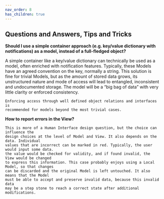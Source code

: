 ```yaml
---
nav_order: 8
has_children: true
---
```

Questions and Answers, Tips and Tricks
--------------------------------------

**Should I use a simple container approach (e.g. key/value dictionary with notifications) as a model, instead of a full-fledged object?**

A simple container like a key/value dictionary can technically be used as a
   model, often enriched with notification features. Typically, these Models
    have an agreed convention on the key, normally a string.
    This solution is fine for trivial Models, but as the amount of stored data grows,
    its unstructured nature and mode of access will lead to entangled, inconsistent 
    and undocumented storage. The model will be a “big bag of data” with very
    little clarity or enforced consistency.

    Enforcing access through well defined object relations and interfaces is
    recommended for models beyond the most trivial cases. 


**How to report errors in the View?**

    This is more of a Human Interface design question, but the choice can influence the
    design choices at the level of Model and View. It also depends on the data. Individual
    values that are incorrect can be marked in red. Typically, the user would input some data.
    the value would be checked for validity, and if found invalid, the View would be changed
    to express this information. This case probably enjoys using a Local Model, so that changes
    can be discarded and the original Model is left untouched. It also means that the Model
    must be able to accept and preserve invalid data, because this invalid data
    may be a step stone to reach a correct state after additional modifications.


